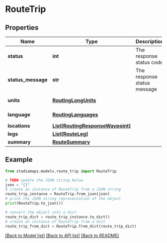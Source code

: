 # RouteTrip


## Properties

Name | Type | Description | Notes
------------ | ------------- | ------------- | -------------
**status** | **int** | The response status code | 
**status_message** | **str** | The response status message | 
**units** | [**RoutingLongUnits**](RoutingLongUnits.md) |  | [default to RoutingLongUnits.KILOMETERS]
**language** | [**RoutingLanguages**](RoutingLanguages.md) |  | [default to RoutingLanguages.EN_MINUS_US]
**locations** | [**List[RoutingResponseWaypoint]**](RoutingResponseWaypoint.md) |  | 
**legs** | [**List[RouteLeg]**](RouteLeg.md) |  | 
**summary** | [**RouteSummary**](RouteSummary.md) |  | 

## Example

```python
from stadiamaps.models.route_trip import RouteTrip

# TODO update the JSON string below
json = "{}"
# create an instance of RouteTrip from a JSON string
route_trip_instance = RouteTrip.from_json(json)
# print the JSON string representation of the object
print(RouteTrip.to_json())

# convert the object into a dict
route_trip_dict = route_trip_instance.to_dict()
# create an instance of RouteTrip from a dict
route_trip_from_dict = RouteTrip.from_dict(route_trip_dict)
```
[[Back to Model list]](../README.md#documentation-for-models) [[Back to API list]](../README.md#documentation-for-api-endpoints) [[Back to README]](../README.md)


